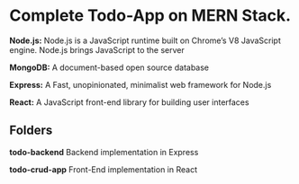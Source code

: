 # Complete Todo-App on MERN Stack.

**Node.js:** Node.js is a JavaScript runtime built on Chrome’s V8 JavaScript engine. Node.js brings JavaScript to the server

**MongoDB:** A document-based open source database

**Express:** A Fast, unopinionated, minimalist web framework for Node.js

**React:** A JavaScript front-end library for building user interfaces

## Folders

**todo-backend**	Backend implementation in Express

**todo-crud-app** Front-End implementation in React
